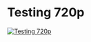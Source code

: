 ﻿# Testing 720p

[![Testing 720p](https://i4.ytimg.com/vi/gg81h0rIEpE/hqdefault.jpg "Testing 720p")](https://www.youtube.com/watch?v=gg81h0rIEpE)



